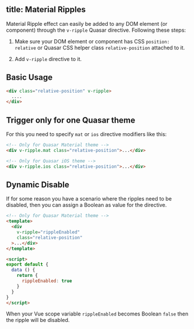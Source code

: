 title: Material Ripples
---
Material Ripple effect can easily be added to any DOM element (or component) through the `v-ripple` Quasar directive. Following these steps:

1. Make sure your DOM element or component has CSS `position: relative` or Quasar CSS helper class `relative-position` attached to it.

2. Add `v-ripple` directive to it.

## Basic Usage

```html
<div class="relative-position" v-ripple>
  ....
</div>
```

## Trigger only for one Quasar theme
For this you need to specify `mat` or `ios` directive modifiers like this:

```html
<!-- Only for Quasar Material theme -->
<div v-ripple.mat class="relative-position">...</div>

<!-- Only for Quasar iOS theme -->
<div v-ripple.ios class="relative-position">...</div>
```

## Dynamic Disable
If for some reason you have a scenario where the ripples need to be disabled, then you can assign a Boolean as value for the directive.

```html
<!-- Only for Quasar Material theme -->
<template>
  <div
    v-ripple="rippleEnabled"
    class="relative-position"
  >...</div>
</template>

<script>
export default {
  data () {
    return {
      rippleEnabled: true
    }
  }
}
</script>
```

When your Vue scope variable `rippleEnabled` becomes Boolean `false` then the ripple will be disabled.
